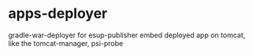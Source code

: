 # apps-deployer

gradle-war-deployer for esup-publisher
embed deployed app on tomcat, like the tomcat-manager, psi-probe
